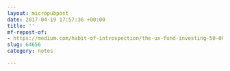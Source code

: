 ```yaml
---
layout: micropubpost
date: 2017-04-19 17:57:36 +00:00
title: ''
mf-repost-of:
- https://medium.com/habit-of-introspection/the-ux-fund-investing-50-000-in-10-companies-10-years-later-6fc65bd35e7a
slug: 64656
category: notes

---
```

